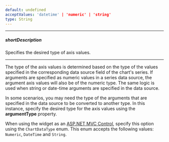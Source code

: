 ```yaml
---
default: undefined
acceptValues: 'datetime' | 'numeric' | 'string'
type: String
---
```

---
##### shortDescription
Specifies the desired type of axis values.

---
The type of the axis values is determined based on the type of the values specified in the corresponding data source field of the chart's series. If arguments are specified as numeric values in a series data source, the argument axis values will also be of the numeric type. The same logic is used when string or date-time arguments are specified in the data source.

In some scenarios, you may need the type of the arguments that are specified in the data source to be converted to another type. In this instance, specify the desired type for the axis values using the **argumentType** property.

When using the widget as an [ASP.NET MVC Control](/concepts/35%20ASP.NET%20MVC%20Controls/20%20Fundamentals '/Documentation/Guide/ASP.NET_MVC_Controls/Fundamentals/'), specify this option using the `ChartDataType` enum. This enum accepts the following values: `Numeric`, `DateTime` and `String`.